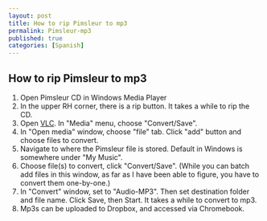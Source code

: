 ```yaml
---
layout: post
title: How to rip Pimsleur to mp3
permalink: Pimsleur-mp3
published: true
categories: [Spanish]
---
```

## How to rip Pimsleur to mp3

1. Open Pimsleur CD in Windows Media Player
2. In the upper RH corner, there is a rip button. It takes a while to rip the CD.
3. Open [VLC](http://www.videolan.org/vlc/index.html). In "Media" menu, choose "Convert/Save".
4. In "Open media" window, choose "file" tab. Click "add" button and choose files to convert.
5. Navigate to where the Pimsleur file is stored. Default in Windows is somewhere under "My Music".
6. Choose file(s) to convert, click "Convert/Save". (While you can batch add files in this window, as far as I have been able to figure, you have to convert them one-by-one.)
7. In "Convert" window, set to "Audio-MP3". Then set destination folder and file name. Click Save, then Start. It takes a while to convert to mp3.
8. Mp3s can be uploaded to Dropbox, and accessed via Chromebook.
